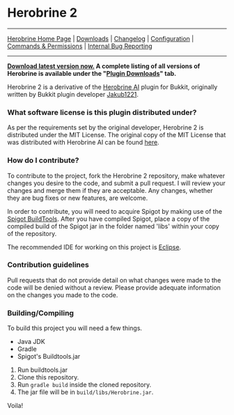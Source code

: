 # Herobrine 2 #

----

[Herobrine Home Page](https://theprogrammersworld.net/adflyBitbucketRedirs.php?redirid=1) | [Downloads](https://theprogrammersworld.net/adflyBitbucketRedirs.php?redirid=2) | [Changelog](https://theprogrammersworld.net/adflyBitbucketRedirs.php?redirid=5) | [Configuration](https://theprogrammersworld.net/adflyBitbucketRedirs.php?redirid=4) | [Commands & Permissions](https://theprogrammersworld.net/adflyBitbucketRedirs.php?redirid=3) | [Internal Bug Reporting](https://theprogrammersworld.net/adflyBitbucketRedirs.php?redirid=24)

----

**[Download latest version now.](https://theprogrammersworld.net/adflyBitbucketRedirs.php?redirid=9) A complete listing of all versions of Herobrine is available under the "[Plugin Downloads](https://theprogrammersworld.net/adflyBitbucketRedirs.php?redirid=10)" tab.**

Herobrine 2 is a derivative of the [Herobrine AI](https://theprogrammersworld.net/adflyBitbucketRedirs.php?redirid=11) plugin for Bukkit, originally written by Bukkit plugin developer [Jakub1221](https://theprogrammersworld.net/adflyBitbucketRedirs.php?redirid=12).
 
### What software license is this plugin distributed under? ###

As per the requirements set by the original developer, Herobrine 2 is distributed under the MIT License. The original copy of the MIT License that was distributed with Herobrine AI can be found [here](https://theprogrammersworld.net/adflyBitbucketRedirs.php?redirid=13).

### How do I contribute? ###

To contribute to the project, fork the Herobrine 2 repository, make whatever changes you desire to the code, and submit a pull request. I will review your changes and merge them if they are acceptable. Any changes, whether they are bug fixes or new features, are welcome.

In order to contribute, you will need to acquire Spigot by making use of the [Spigot BuildTools](https://theprogrammersworld.net/adflyBitbucketRedirs.php?redirid=14). After you have compiled Spigot, place a copy of the compiled build of the Spigot jar in the folder named 'libs' within your copy of the repository.

The recommended IDE for working on this project is [Eclipse](https://theprogrammersworld.net/adflyBitbucketRedirs.php?redirid=15).

### Contribution guidelines ###

Pull requests that do not provide detail on what changes were made to the code will be denied without a review. Please provide adequate information on the changes you made to the code.

### Building/Compiling ###

To build this project you will need a few things.
- Java JDK
- Gradle
- Spigot's Buildtools.jar

1. Run buildtools.jar
2. Clone this repository.
3. Run `gradle build` inside the cloned repository.
4. The jar file will be in `build/libs/Herobrine.jar`.

Voila!
